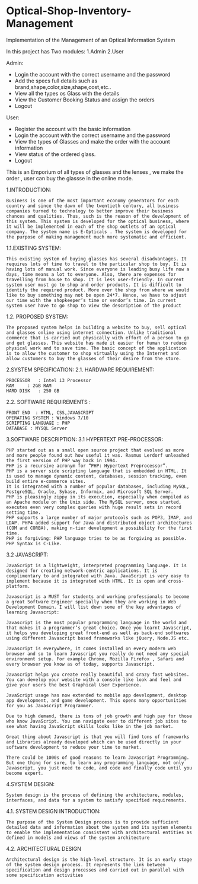 # Optical-Shop-Inventory-Management
Implementation of the Management of an Optical Information System

In this project has Two modules:
 1.Admin
 2.User

Admin:
 * Login the account with the correct username and the password
 * Add the specs full details such as brand,shape,color,size,shape,cost,etc..
 * View all the types os Glass with the details
 * View the Customer Booking Status and assign the orders
 * Logout

User:
 * Register the account with the basic information
 * Login the account with the correct username and the password
 * View the types of Glasses and make the order with the account information
 * View status of the ordered glass.
 * Logout



This is an Emporium of all types of glasses and the lenses , we make the order , user can buy the glassse in the online mode.

1.INTRODUCTION:

 	Business is one of the most important economy generators for each country and since the dawn of the twentieth century, all business companies turned to technology to better improve their business chances and qualities. Thus, such is the reason of the development of this system. This system is developed for the optical business, where it will be implemented in each of the shop outlets of an optical company. The system name is E-Opticals . The system is developed for the purpose of making management much more systematic and efficient.

1.1.EXISTING SYSTEM:

	This existing system of buying glasses has several disadvantages. It requires lots of time to travel to the particular shop to buy. It is having lots of manual work. Since everyone is leading busy life now a days, time means a lot to everyone. Also, there are expenses for travelling from house to shop. It is less user-friendly. In current system user must go to shop and order products. It is difficult to identify the required product. More over the shop from where we would like to buy something may not be open 24*7. Hence, we have to adjust our time with the shopkeeper’s time or vendor’s time. In current system user have to go shop to view the description of the product

1.2. PROPOSED SYSTEM:

	The proposed system helps in building a website to buy, sell optical and glasses online using internet connection. Unlike traditional commerce that is carried out physically with effort of a person to go and get glasses. This website has made it easier for human to reduce physical work and to save time. The basic concept of the application is to allow the customer to shop virtually using the Internet and allow customers to buy the glasses of their desire from the store.



2.SYSTEM SPECIFICATION:
2.1. HARDWARE REQUIREMENT:

	PROCESSOR   : Intel i3 Processor 
	RAM	    : 2GB RAM 
	HARD DISK   : 250 GB 
2.2. SOFTWARE REQUIREMENTS :

	FRONT END  : HTML, CSS,JAVASCRIPT 
	OPERATING SYSTEM : Windows 7/10 
	SCRIPTING LANGUAGE : PHP 
	DATABASE : MYSQL Server



3.SOFTWARE DESCRIPTION:
3.1 HYPERTEXT PRE-PROCESSOR:

	PHP started out as a small open source project that evolved as more and more people found out how useful it was. Rasmus Lerdorf unleashed the first version of PHP way back in 1994.
	PHP is a recursive acronym for “PHP: Hypertext Preprocessor”.
	PHP is a server side scripting language that is embedded in HTML. It is used to manage dynamic content, databases, session tracking, even build entire e-commerce sites.
	It is integrated with a number of popular databases, including MySQL, PostgreSQL, Oracle, Sybase, Informix, and Microsoft SQL Server.
	PHP is pleasingly zippy in its execution, especially when compiled as an Apache module on the Unix side. The MySQL server, once started, executes even very complex queries with huge result sets in record setting time.
	PHP supports a large number of major protocols such as POP3, IMAP, and LDAP. PHP4 added support for Java and distributed object architectures (COM and CORBA), making n-tier development a possibility for the first time.
	PHP is forgiving: PHP language tries to be as forgiving as possible.
	PHP Syntax is C-Like.

3.2 JAVASCRIPT:

	JavaScript is a lightweight, interpreted programming language. It is designed for creating network-centric applications. It is complimentary to and integrated with Java. JavaScript is very easy to implement because it is integrated with HTML. It is open and cross-platform.

	Javascript is a MUST for students and working professionals to become a great Software Engineer specially when they are working in Web Development Domain. I will list down some of the key advantages of learning Javascript:

	Javascript is the most popular programming language in the world and that makes it a programmer’s great choice. Once you learnt Javascript, it helps you developing great front-end as well as back-end softwares using different Javascript based frameworks like jQuery, Node.JS etc.

	Javascript is everywhere, it comes installed on every modern web browser and so to learn Javascript you really do not need any special environment setup. For example Chrome, Mozilla Firefox , Safari and every browser you know as of today, supports Javascript.

	Javascript helps you create really beautiful and crazy fast websites. You can develop your website with a console like look and feel and give your users the best Graphical User Experience.

	JavaScript usage has now extended to mobile app development, desktop app development, and game development. This opens many opportunities for you as Javascript Programmer.

	Due to high demand, there is tons of job growth and high pay for those who know JavaScript. You can navigate over to different job sites to see what having JavaScript skills looks like in the job market.

	Great thing about Javascript is that you will find tons of frameworks and Libraries already developed which can be used directly in your software development to reduce your time to market.

	There could be 1000s of good reasons to learn Javascript Programming. But one thing for sure, to learn any programming language, not only Javascript, you just need to code, and code and finally code until you become expert.



4.SYSTEM DESIGN:

	System design is the process of defining the architecture, modules, interfaces, and data for a system to satisfy specified requirements. 
4.1. SYSTEM DESIGN INTRODUCTION:

	The purpose of the System Design process is to provide sufficient detailed data and information about the system and its system elements to enable the implementation consistent with architectural entities as defined in models and views of the system architecture 
4.2. ARCHITECTURAL DESIGN 

	Architectural design is the high-level structure. It is an early stage of the system design process. It represents the link between specification and design processes and carried out in parallel with some specification activities

